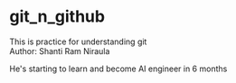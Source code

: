 # git_n_github
This is practice for understanding git
<br>
Author: Shanti Ram Niraula

He's starting to learn and become AI engineer in 6 months

